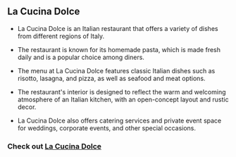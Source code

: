 ## La Cucina Dolce

* La Cucina Dolce is an Italian restaurant that offers a variety of dishes from different regions of Italy.

* The restaurant is known for its homemade pasta, which is made fresh daily and is a popular choice among diners.

* The menu at La Cucina Dolce features classic Italian dishes such as risotto, lasagna, and pizza, as well as seafood and meat options.

* The restaurant's interior is designed to reflect the warm and welcoming atmosphere of an Italian kitchen, with an open-concept layout and rustic decor.

* La Cucina Dolce also offers catering services and private event space for weddings, corporate events, and other special occasions.


### Check out [La Cucina Dolce](https://github.com/myusername)
